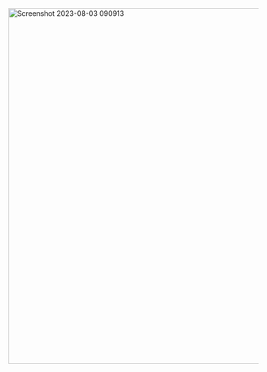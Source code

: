<img width="716" alt="Screenshot 2023-08-03 090913" src="https://github.com/LINHTRAN9x/NG-REPEAT-FILTER/assets/133183567/e479d16d-bb8d-4ee7-a2de-6e41f3245ad3">
